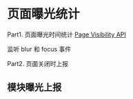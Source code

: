 # 页面曝光统计

Part1. 页面曝光时间统计
[Page Visibility API](https://developer.mozilla.org/zh-CN/docs/Web/API/Page_Visibility_API)

监听 blur 和 focus 事件

Part2. 页面关闭时上报

## 模块曝光上报
